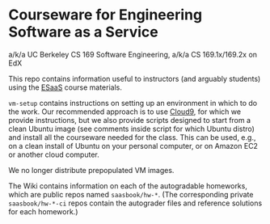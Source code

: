 Courseware for Engineering Software as a Service
================================================

a/k/a UC Berkeley CS 169 Software Engineering, a/k/a CS 169.1x/169.2x on
EdX

This repo contains information useful to instructors (and arguably
students) using the [ESaaS](http://www.saasbook.info) course materials.

`vm-setup` contains instructions on setting up an environment in which
to do the work.  Our recommended approach is to use
[Cloud9](http://c9.io), for which we provide instructions, but we also
provide scripts designed to start from a clean
Ubuntu image (see comments inside script for which Ubuntu distro) and
install all the courseware needed for the class.  This can be used,
e.g., on a clean install of Ubuntu on your personal computer, or on
Amazon EC2 or another cloud computer.

We no longer
distribute prepopulated VM images.

The Wiki contains information on each of the autogradable homeworks,
which are public repos named `saasbook/hw-*`.  (The corresponding
private `saasbook/hw-*-ci` repos contain the autograder files and
reference solutions for each homework.)
